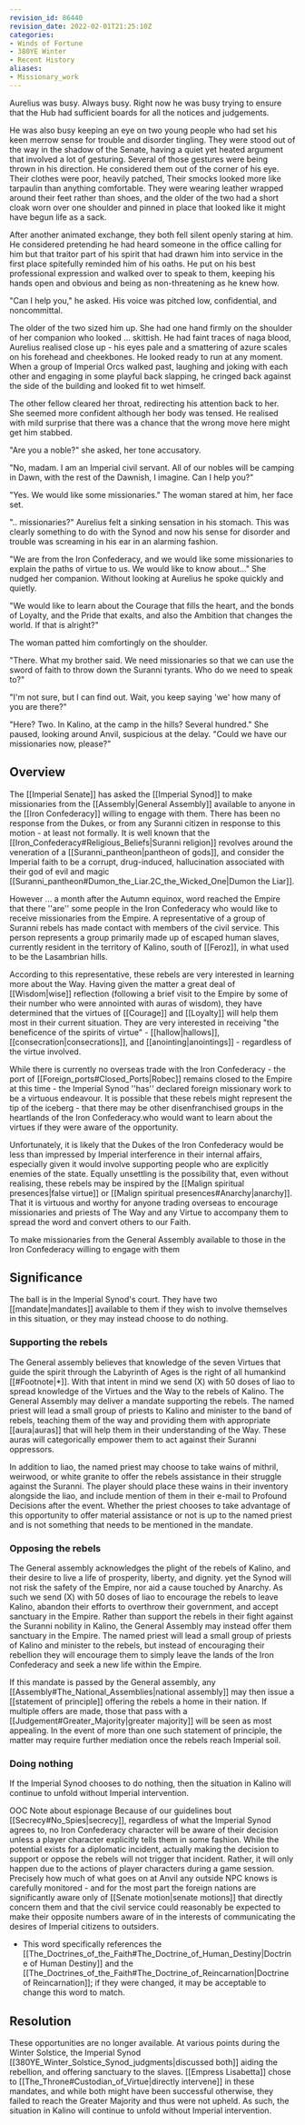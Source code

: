 ```yaml
---
revision_id: 86440
revision_date: 2022-02-01T21:25:10Z
categories:
- Winds of Fortune
- 380YE Winter
- Recent History
aliases:
- Missionary_work
---
```



Aurelius was busy. Always busy. Right now he was busy trying to ensure that the Hub had sufficient boards for all the notices and judgements.

He was also busy keeping an eye on two young people who had set his keen merrow sense for trouble and disorder tingling. They were stood out of the way in the shadow of the Senate, having a quiet yet heated argument that involved a lot of gesturing. Several of those gestures were being thrown in his direction. He considered them out of the corner of his eye. Their clothes were poor, heavily patched, Their smocks looked more like tarpaulin than anything comfortable. They were wearing leather wrapped around their feet rather than shoes, and the older of the two had a short cloak worn over one shoulder and pinned in place that looked like it might have begun life as a sack.

After another animated exchange, they both fell silent openly staring at him. He considered pretending he had heard someone in the office calling for him but that traitor part of his spirit that had drawn him into service in the first place spitefully reminded him of his oaths. He put on his best professional expression and walked over to speak to them, keeping his hands open and obvious and being as non-threatening as he knew how.

"Can I help you," he asked. His voice was pitched low, confidential, and noncommittal.

The older of the two sized him up. She had one hand firmly on the shoulder of her companion who looked ... skittish. He had faint traces of naga blood, Aurelius realised close up - his eyes pale and a smattering of azure scales on his forehead and cheekbones. He looked ready to run at any moment. When a group of Imperial Orcs walked past, laughing and joking with each other and engaging in some playful back slapping, he cringed back against the side of the building and looked fit to wet himself.

The other fellow cleared her throat, redirecting his attention back to her. She seemed more confident although her body was tensed. He realised with mild surprise that there was a chance that the wrong move here might get him stabbed.

"Are you a noble?" she asked, her tone accusatory.

"No, madam. I am an Imperial civil servant. All of our nobles will be camping in Dawn, with the rest of the Dawnish, I imagine. Can I help you?"

"Yes. We would like some missionaries." The woman stared at him, her face set.

".. missionaries?" Aurelius felt a sinking sensation in his stomach. This was clearly something to do with the Synod and now his sense for disorder and trouble was screaming in his ear in an alarming fashion.

"We are from the Iron Confederacy, and we would like some missionaries to explain the paths of virtue to us. We would like to know about..." She nudged her companion. Without looking at Aurelius he spoke quickly and quietly.

"We would like to learn about the Courage that fills the heart, and the bonds of Loyalty, and the Pride that exalts, and also the Ambition that changes the world. If that is alright?"

The woman patted him comfortingly on the shoulder.

"There. What my brother said. We need missionaries so that we can use the sword of faith to throw down the Suranni tyrants. Who do we need to speak to?"

"I'm not sure, but I can find out. Wait, you keep saying 'we' how many of you are there?"

"Here? Two. In Kalino, at the camp in the hills? Several hundred." She paused, looking around Anvil, suspicious at the delay. "Could we have our missionaries now, please?"

## Overview
The [[Imperial Senate]] has asked the [[Imperial Synod]] to make missionaries from the [[Assembly|General Assembly]] available to anyone in the [[Iron Confederacy]] willing to engage with them. There has been no response from the Dukes, or from any Suranni citizen in response to this motion - at least not formally. It is well known that the [[Iron_Confederacy#Religious_Beliefs|Suranni religion]] revolves around the veneration of a [[Suranni_pantheon|pantheon of gods]], and consider the Imperial faith to be a corrupt, drug-induced, hallucination associated with their god of evil and magic [[Suranni_pantheon#Dumon_the_Liar.2C_the_Wicked_One|Dumon the Liar]].

However ... a month after the Autumn equinox, word reached the Empire that there ''are'' some people in the Iron Confederacy who would like to receive missionaries from the Empire. A representative of a group of Suranni rebels has made contact with members of the civil service. This person represents a group primarily made up of escaped human slaves, currently resident in the territory of Kalino, south of [[Feroz]], in what used to be the Lasambrian hills.

According to this representative, these rebels are very interested in learning more about the Way. Having given the matter a great deal of [[Wisdom|wise]] reflection (following a brief visit to the Empire by some of their number who were annointed with auras of wisdom), they have determined that the virtues of [[Courage]] and [[Loyalty]] will help them most in their current situation. They are very interested in receiving "the beneficence of the spirits of virtue" - [[hallow|hallows]], [[consecration|consecrations]], and [[anointing|anointings]] - regardless of the virtue involved.

While there is currently no overseas trade with the Iron Confederacy - the port of [[Foreign_ports#Closed_Ports|Robec]] remains closed to the Empire at this time - the Imperial Synod ''has'' declared foreign missionary work to be a virtuous endeavour. It is possible that these rebels might represent the tip of the iceberg - that there may be other disenfranchised groups in the heartlands of the Iron Confederacy.who would want to learn about the virtues if they were aware of the opportunity.

Unfortunately, it is likely that the Dukes of the Iron Confederacy would be less than impressed by Imperial interference in their internal affairs, especially given it would involve supporting people who are explicitly enemies of the state. Equally unsettling is the possibility that, even without realising, these rebels may be inspired by the [[Malign spiritual presences|false virtue]] or [[Malign spiritual presences#Anarchy|anarchy]].
That it is virtuous and worthy for anyone trading overseas to encourage missionaries and priests of The Way and any Virtue to accompany them to spread the word and convert others to our Faith. 

To make missionaries from the General Assembly available to those in the Iron Confederacy willing to engage with them

## Significance
The ball is in the Imperial Synod's court. They have two [[mandate|mandates]] available to them if they wish to involve themselves in this situation, or they may instead choose to do nothing.
### Supporting the rebels
The General assembly believes that knowledge of the seven Virtues that guide the spirit through the Labyrinth of Ages is the right of all humankind [[#Footnote|*]]. With that intent in mind we send (X) with 50 doses of liao to spread knowledge of the Virtues and the Way to the rebels of Kalino.
The General Assembly may deliver a mandate supporting the rebels. The named priest will lead a small group of priests to Kalino and minister to the band of rebels, teaching them of the way and providing them with appropriate [[aura|auras]] that will help them in their understanding of the Way. These auras will categorically empower them to act against their Suranni oppressors. 

In addition to liao, the named priest may choose to take wains of mithril, weirwood, or white granite to offer the rebels assistance in their struggle against the Suranni. The player should place these wains in their inventory alongside the liao, and include mention of them in their e-mail to Profound Decisions after the event. Whether the priest chooses to take advantage of this opportunity to offer material assistance or not is up to the named priest and is not something that needs to be mentioned in the mandate.

### Opposing the rebels
The General assembly acknowledges the plight of the rebels of Kalino, and their desire to live a life of prosperity, liberty, and dignity. yet the Synod will not risk the safety of the Empire, nor aid a cause touched by Anarchy. As such we send (X) with 50 doses of liao to encourage the rebels to leave Kalino, abandon their efforts to overthrow their government, and accept sanctuary in the Empire.
Rather than support the rebels in their fight against the Suranni nobility in Kalino, the General Assembly may instead offer them sanctuary in the Empire. The named priest will lead a small group of priests of Kalino and minister to the rebels, but instead of encouraging their rebellion they will encourage them to simply leave the lands of the Iron Confederacy and seek a new life within the Empire.

If this mandate is passed by the General assembly, any [[Assembly#The_National_Assemblies|national assembly]] may then issue a [[statement of principle]] offering the rebels a home in their nation. If multiple offers are made, those that pass with a [[Judgement#Greater_Majority|greater majority]] will be seen as most appealing. In the event of more than one such statement of principle, the matter may require further mediation once the rebels reach Imperial soil.

### Doing nothing
If the Imperial Synod chooses to do nothing, then the situation in Kalino will continue to unfold without Imperial intervention.

OOC Note about espionage
Because of our guidelines bout [[Secrecy#No_Spies|secrecy]], regardless of what the Imperial Synod agrees to, no Iron Confederacy character will be aware of their decision unless a player character explicitly tells them in some fashion. While the potential exists for a diplomatic incident, actually making the decision to support or oppose the rebels will not trigger that incident. Rather, it will only happen due to the actions of player characters during a game session. Precisely how much of what goes on at Anvil any outside NPC knows is carefully monitored - and for the most part the foreign nations are significantly aware only of [[Senate motion|senate motions]] that directly concern them and that the civil service could reasonably be expected to make their opposite numbers aware of in the interests of communicating the desires of Imperial citizens to outsiders.

* This word specifically references the [[The_Doctrines_of_the_Faith#The_Doctrine_of_Human_Destiny|Doctrine of Human Destiny]] and the [[The_Doctrines_of_the_Faith#The_Doctrine_of_Reincarnation|Doctrine of Reincarnation]]; if they were changed, it may be acceptable to change this word to match.

## Resolution
These opportunities are no longer available.
At various points during the Winter Solstice, the Imperial Synod [[380YE_Winter_Solstice_Synod_judgments|discussed both]] aiding the rebellion, and offering sanctuary to the slaves. [[Empress Lisabetta]] chose to [[The_Throne#Custodian_of_Virtue|directly intervene]] in these mandates, and while both might have been successful otherwise, they failed to reach the Greater Majority and thus were not upheld. As such, the situation in Kalino will continue to unfold without Imperial intervention.